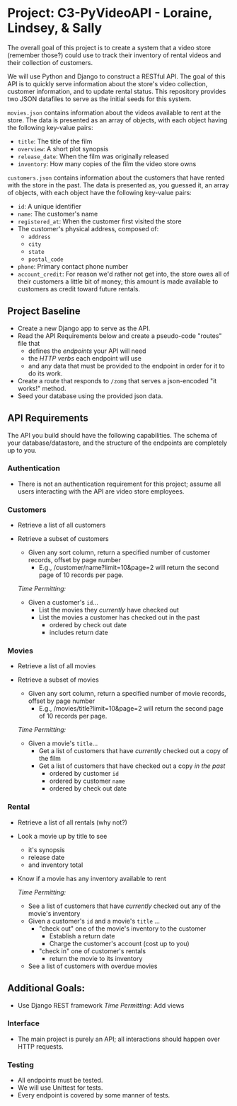 # Project: C3-PyVideoAPI - Loraine, Lindsey, & Sally

The overall goal of this project is to create a system that a video store (remember those?) could use to track their inventory of rental videos and their collection of customers.

We will use Python and Django to construct a RESTful API. The goal of this API is to quickly serve information about the store's video collection, customer information, and to update rental status. This repository provides two JSON datafiles to serve as the initial seeds for this system.

`movies.json` contains information about the videos available to rent at the store. The data is presented as an array of objects, with each object having the following key-value pairs:

- `title`: The title of the film
- `overview`: A short plot synopsis
- `release_date`: When the film was originally released
- `inventory`: How many copies of the film the video store owns

`customers.json` contains information about the customers that have rented with the store in the past. The data is presented as, you guessed it, an array of objects, with each object have the following key-value pairs:

- `id`: A unique identifier
- `name`: The customer's name
- `registered_at`: When the customer first visited the store
- The customer's physical address, composed of:
  - `address`
  - `city`
  - `state`
  - `postal_code`
- `phone`: Primary contact phone number
- `account_credit`: For reason we'd rather not get into, the store owes all of their customers a little bit of money; this amount is made available to customers as credit toward future rentals.

## Project Baseline
- Create a new Django app to serve as the API.
- Read the API Requirements below and create a pseudo-code "routes" file that
  - defines the _endpoints_ your API will need
  - the _HTTP verbs_ each endpoint will use
  - and any data that must be provided to the endpoint in order for it to do its work.
- Create a route that responds to `/zomg` that serves a json-encoded "it works!" method.
- Seed your database using the provided json data.

## API Requirements

The API you build should have the following capabilities. The schema of your database/datastore, and the structure of the endpoints are completely up to you.

### Authentication
- There is not an authentication requirement for this project; assume all users interacting with the API are video store employees.

### Customers
- Retrieve a list of all customers
- Retrieve a subset of customers
  - Given any sort column, return a specified number of customer records, offset by page number
    - E.g., /customer/name?limit=10&page=2 will return the second page of 10 records per page.

  _Time Permitting:_
  - Given a customer's `id`...
    - List the movies they _currently_ have checked out
    - List the movies a customer has checked out in the past
      - ordered by check out date
      - includes return date

### Movies
- Retrieve a list of all movies
- Retrieve a subset of movies
  - Given any sort column, return a specified number of movie records, offset by page number
    - E.g., /movies/title?limit=10&page=2 will return the second page of 10 records per page.   

  _Time Permitting:_
  - Given a movie's `title`...
    - Get a list of customers that have _currently_ checked out a copy of the film
    - Get a list of customers that have checked out a copy _in the past_
      - ordered by customer `id`
      - ordered by customer `name`
      - ordered by check out date

### Rental
- Retrieve a list of all rentals (why not?)
- Look a movie up by title to see
  - it's synopsis
  - release date
  - and inventory total
- Know if a movie has any inventory available to rent

  _Time Permitting:_
  - See a list of customers that have _currently_ checked out any of the movie's inventory
  - Given a customer's `id` and a movie's `title` ...
    - "check out" one of the movie's inventory to the customer
      - Establish a return date
      - Charge the customer's account (cost up to you)
    - "check in" one of customer's rentals
      - return the movie to its inventory
  - See a list of customers with overdue movies

## Additional Goals:
- Use Django REST framework
_Time Permitting_: Add views

### Interface
- The main project is purely an API; all interactions should happen over HTTP requests.

### Testing
- All endpoints must be tested.
- We will use Unittest for tests.
- Every endpoint is covered by some manner of tests.
